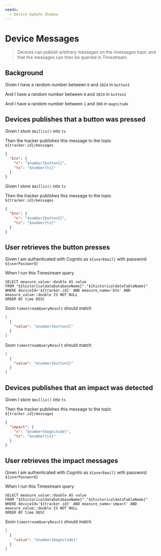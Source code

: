 ```yaml
---
needs:
  - Device Update Shadow
---
```


# Device Messages

> Devices can publish arbitrary messages on the /messages topic and that the
> messages can then be queried in Timestream.

## Background

Given I have a random number between `0` and `1024` in `button1`

And I have a random number between `0` and `1024` in `button2`

And I have a random number between `1` and `300` in `magnitude`

## Devices publishes that a button was pressed

Given I store `$millis()` into `ts`

Then the tracker publishes this message to the topic `${tracker.id}/messages`

```json
{
  "btn": {
    "v": "$number{button1}",
    "ts": "$number{ts}"
  }
}
```

Given I store `$millis()` into `ts`

Then the tracker publishes this message to the topic `${tracker.id}/messages`

```json
{
  "btn": {
    "v": "$number{button2}",
    "ts": "$number{ts}"
  }
}
```

## User retrieves the button presses

Given I am authenticated with Cognito as `${userEmail}` with password
`${userPassword}`

When I run this Timestream query

```
SELECT measure_value::double AS value
FROM "${historicaldataDatabaseName}"."${historicaldataTableName}"
WHERE deviceId='${tracker.id}' AND measure_name='btn' AND measure_value::double IS NOT NULL
ORDER BY time DESC
```

<!-- @retryScenario -->

Soon `timestreamQueryResult` should match

```json
[
  {
    "value": "$number{button1}"
  }
]
```

<!-- @retryScenario -->

Soon `timestreamQueryResult` should match

```json
[
  {
    "value": "$number{button2}"
  }
]
```

## Devices publishes that an impact was detected

Given I store `$millis()` into `ts`

Then the tracker publishes this message to the topic `${tracker.id}/messages`

```json
{
  "impact": {
    "v": "$number{magnitude}",
    "ts": "$number{ts}"
  }
}
```

## User retrieves the impact messages

Given I am authenticated with Cognito as `${userEmail}` with password
`${userPassword}`

When I run this Timestream query

```
SELECT measure_value::double AS value
FROM "${historicaldataDatabaseName}"."${historicaldataTableName}"
WHERE deviceId='${tracker.id}' AND measure_name='impact' AND measure_value::double IS NOT NULL
ORDER BY time DESC
```

<!-- @retryScenario -->

Soon `timestreamQueryResult` should match

```json
[
  {
    "value": "$number{magnitude}"
  }
]
```
